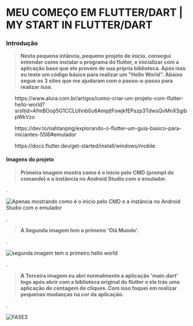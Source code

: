 # MEU COMEÇO EM FLUTTER/DART | MY START IN FLUTTER/DART 

<h3>Introdução</h3>

<blockquote><b> Nesta pequena intância, pequeno projeto de início, consegui entender como instalar o programa do flutter, e inicializar com a aplicação base que ele provém de sua prípria biblioteca.
Após isso eu teste um código básico para realizar um "Hello World". Abaixo segue os 3 sites que me ajudaram com o passo-a-passo para realizar isso. </b></blockquote>

<ul> https://www.alura.com.br/artigos/como-criar-um-projeto-com-flutter-hello-world?srsltid=AfmBOop5G1CCLUhnb0u6AmpjtFowjkfEPszp3TdwsQvMnXSgibpWkVzo </ul> 
<ul> https://dev.to/nahtanpng/explorando-o-flutter-um-guia-basico-para-iniciantes-55l6#emulador </ul>
<ul> https://docs.flutter.dev/get-started/install/windows/mobile </ul>

<h4> Imagens do projeto </h4>

<blockquote><b>Primeira imagem mostra como é o inicio pelo CMD (prompt de comando) e a instância no Android Studio com o emulador. </b></blockquote>

<p>.</p>


![Apenas mostrando como é o inicio pelo CMD e a instância no Android Studio com o emulador](https://github.com/user-attachments/assets/e5ed50f9-e096-4913-9ab0-bc09ef05ad69)

<p>.</p>

<blockquote><b> A Segunda imagem tem o primeiro 'Olá Mundo'.</b></blockquote>

<p>.</p>


![segunda imagem tem o primeiro hello world](https://github.com/user-attachments/assets/2c8d9756-eb87-47b2-93d0-011ae50390e5)

<p>.</p>


<blockquote><b> A Terceira imagem eu abri normalmente a aplicação 'main.dart' logo após abrir com a biblioteca original do flutter e ele trás uma aplicação de contagem de cliques. 
Com isso foquei em realizar pequenas mudanças na cor da aplicação. </b></blockquote>


<p>.</p>

![FASE3](https://github.com/user-attachments/assets/3a710c84-6a47-4216-9e7f-eeaff1759780)

